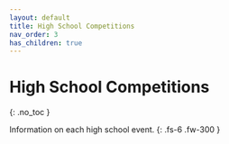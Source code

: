 ```yaml
---
layout: default
title: High School Competitions
nav_order: 3
has_children: true
---
```


# High School Competitions

{: .no_toc }

Information on each high school event.
{: .fs-6 .fw-300 }
